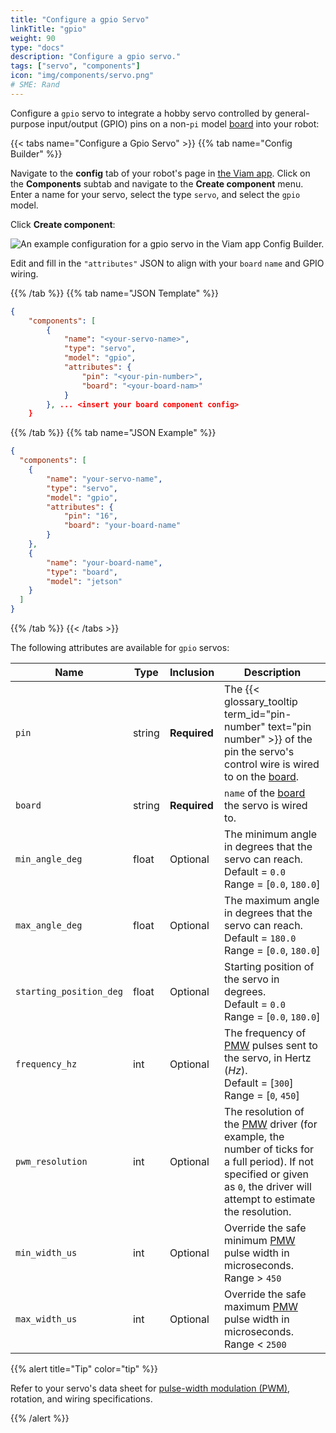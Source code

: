 ```yaml
---
title: "Configure a gpio Servo"
linkTitle: "gpio"
weight: 90
type: "docs"
description: "Configure a gpio servo."
tags: ["servo", "components"]
icon: "img/components/servo.png"
# SME: Rand
---
```


Configure a `gpio` servo to integrate a hobby servo controlled by general-purpose input/output (GPIO) pins on a non-`pi` model [board](/components/board) into your robot:

{{< tabs name="Configure a Gpio Servo" >}}
{{% tab name="Config Builder" %}}

Navigate to the **config** tab of your robot's page in [the Viam app](https://app.viam.com).
Click on the **Components** subtab and navigate to the **Create component** menu.
Enter a name for your servo, select the type `servo`, and select the `gpio` model.

Click **Create component**:

![An example configuration for a gpio servo in the Viam app Config Builder.](../img/gpio-servo-ui-config.png)

Edit and fill in the `"attributes"` JSON to align with your `board` `name` and GPIO wiring.

{{% /tab %}}
{{% tab name="JSON Template" %}}

```json {class="line-numbers linkable-line-numbers"}
{
    "components": [
        {
            "name": "<your-servo-name>",
            "type": "servo",
            "model": "gpio",
            "attributes": {
                "pin": "<your-pin-number>",
                "board": "<your-board-nam>"
            }
        }, ... <insert your board component config>
    }
```

{{% /tab %}}
{{% tab name="JSON Example" %}}

```json {class="line-numbers linkable-line-numbers"}
{
  "components": [
    {
        "name": "your-servo-name",
        "type": "servo",
        "model": "gpio",
        "attributes": {
            "pin": "16",
            "board": "your-board-name"
        }
    }, 
    {
        "name": "your-board-name",
        "type": "board",
        "model": "jetson"
    }
  ]
}
```

{{% /tab %}}
{{< /tabs >}}

The following attributes are available for `gpio` servos:

| Name | Type | Inclusion | Description |
| ---- | ---- | --------- | ----------- |
| `pin` | string | **Required** | The {{< glossary_tooltip term_id="pin-number" text="pin number" >}} of the pin the servo's control wire is wired to on the [board](/components/board). |
| `board` | string | **Required** | `name` of the [board](/components/board) the servo is wired to. |
| `min_angle_deg` | float | Optional | The minimum angle in degrees that the servo can reach. <br> Default = `0.0` <br> Range = [`0.0`, `180.0`] |
| `max_angle_deg` | float | Optional | The maximum angle in degrees that the servo can reach. <br> Default = `180.0` <br> Range = [`0.0`, `180.0`] |
| `starting_position_deg` | float | Optional | Starting position of the servo in degrees. <br> Default = `0.0` <br> Range = [`0.0`, `180.0`] |
| `frequency_hz` | int | Optional | The frequency of [PMW](/components/board/#pwm) pulses sent to the servo, in Hertz (*Hz*). <br> Default = [`300`] <br> Range = [`0`, `450`] |
| `pwm_resolution` | int | Optional | The resolution of the [PMW](/components/board/#pwm) driver (for example, the number of ticks for a full period). If not specified or given as `0`, the driver will attempt to estimate the resolution. |
| `min_width_us` | int | Optional | Override the safe minimum [PMW](/components/board/#pwm) pulse width in microseconds. <br> Range > `450` |
| `max_width_us` | int | Optional | Override the safe maximum [PMW](/components/board/#pwm) pulse width in microseconds. <br> Range < `2500` |

{{% alert title="Tip" color="tip" %}}

Refer to your servo's data sheet for [pulse-width modulation (PWM)](/components/board/#pwm), rotation, and wiring specifications.

{{% /alert %}}
